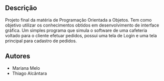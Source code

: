 ## Descrição
Projeto final da matéria de Programação Orientada a Objetos.
Tem como objetivo utilizar os conhecimentos obtidos em desenvolvimento de interface gráfica.
Um simples programa que simula o software de uma cafeteria voltado para o cliente efetuar pedidos, possui uma tela de Login e uma tela principal para cadastro de pedidos.
## Autores
- Mariana Melo
- Thiago Alcântara